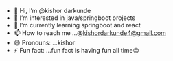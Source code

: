 - 👋 Hi, I’m @kishor darkunde
- 👀 I’m interested in java/springboot projects
- 🌱 I’m currently learning springboot and react
- 📫 How to reach me ...@kishordarkunde4@gmail.com
- 😄 Pronouns: ...kishor
- ⚡ Fun fact: ...fun fact is having fun all time😊

<!---
kishor3145/kishor3145 is a ✨ special ✨ repository because its `README.md` (this file) appears on your GitHub profile.
You can click the Preview link to take a look at your changes.
--->
